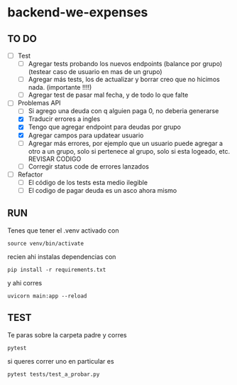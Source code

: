# backend-we-expenses

## TO DO

- [ ] Test
    - [ ] Agregar tests probando los nuevos endpoints (balance por grupo) (testear caso de usuario en mas de un grupo)
    - [ ] Agregar más tests, los de actualizar y borrar creo que no hicimos nada. (importante !!!!)
    - [ ] Agregar test de pasar mal fecha, y de todo lo que falte
- [ ] Problemas API
    - [ ] Si agrego una deuda con q alguien paga 0, no deberia generarse 
    - [X]  Traducir errores a ingles
    - [X] Tengo que agregar endpoint para deudas por grupo
    - [X] Agregar campos para updatear usuario
    - [ ] Agregar más errores, por ejemplo que un usuario puede agregar a otro a un grupo, solo si pertenece al grupo, solo si esta logeado, etc. REVISAR CODIGO
    - [ ] Corregir status code de errores lanzados

- [ ] Refactor
    - [ ] El código de los tests esta medio ilegible
    - [ ] El codigo de pagar deuda es un asco ahora mismo

## RUN

Tenes que tener el .venv activado  con

`source venv/bin/activate` 

recien ahi instalas dependencias con

`pip install -r requirements.txt`

y ahi corres

`uvicorn main:app --reload`

## TEST

Te paras sobre la carpeta padre y corres

`pytest`

si queres correr uno en particular es

`pytest tests/test_a_probar.py`


